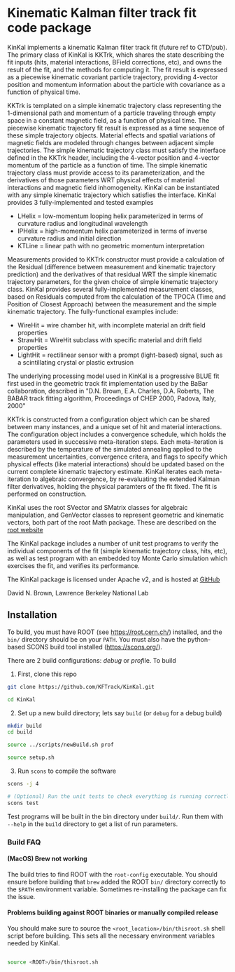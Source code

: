 # Kinematic Kalman filter track fit code package

  KinKal implements a kinematic Kalman filter track fit (future ref to CTD/pub).
  The primary class of KinKal is KKTrk, which shares the state describing
  the fit inputs (hits, material interactions, BField corrections, etc), and owns the result of the fit,
  and the methods for computing it.  The fit result is expressed as a piecewise kinematic covariant
  particle trajectory, providing 4-vector position and  momentum information about the particle with covariance
  as a function of physical time.

  KKTrk is templated on a simple kinematic trajectory class representing the 1-dimensional path and
  momentum of a particle traveling through empty space in a constant magnetic field, as a function of physical time.
  The piecewise kinematic trajectory fit result is expressed as a time sequence of these simple trajectory objects.
  Material effects and spatial variations of magnetic fields are modeled through changes between adjacent simple
  trajectories.  The simple kinematic trajectory class must satisfy the interface defined in the KKTrk header, including
  the 4-vector position and 4-vector momentum of the particle as a function of time.  The simple kinematic trajectory class must
  provide access to its parameterization, and the derivatives of those parameters WRT physical effects of material interactions
  and magnetic field inhomogeneity.  KinKal can be instantiated with any simple kinematic trajectory which satisfies the interface.
  KinKal provides 3 fully-implemented and tested examples
   * LHelix = low-momentum looping helix parameterized in terms of curvature radius and longitudinal wavelength
   * IPHelix = high-momentum helix parameterized in terms of inverse curvature radius and initial direction
   * KTLine = linear path with no geometric momentum interpretation

  Measurements provided to KKTrk constructor must provide a calculation of the Residual (difference between measurement
  and kinematic trajectory prediction) and the derivatives of that residual WRT the simple kinematic trajectory parameters,
  for the given choice of simple kinematic trajectory class.  KinKal provides several fully-implemented measurement classes,
  based on Residuals computed from the calculation of the TPOCA (Time and Position of Closest Approach) between the measurement
  and the simple kinematic trajectory.  The fully-functional examples include:
   * WireHit = wire chamber hit, with incomplete material an drift field properties
   * StrawHit = WireHit subclass with specific material and drift field properties
   * LightHit = rectilinear sensor with a prompt (light-based) signal, such as a scintillating crystal or plastic extrusion

  The underlying processing model used in KinKal is a progressive BLUE fit first used in the geometric track fit implementation used by the BaBar
  collaboration, described in "D.N. Brown, E.A. Charles, D.A. Roberts, The BABAR track fitting algorithm, Proceedings of CHEP 2000, Padova, Italy, 2000"

  KKTrk is constructed from a configuration object which can be shared between many instances, and a unique set of hit and
  material interactions.  The configuration object includes a convergence schedule, which holds the parameters used in successive
  meta-iteration steps.  Each meta-iteration is described by the temperature of the simulated annealing applied to the measurement
  uncertainties, convergence critera, and flags to specify which physical effects (like material interactions) should be updated
  based on the current complete kinematic trajectory estimate.  KinKal iterates each meta-iteration to algebraic convergence,
  by re-evaluating the extended Kalman filter derivatives, holding the physical paramters of the fit fixed.
  The fit is performed on construction.

  KinKal uses the root SVector and SMatrix classes for algebraic manipulation, and GenVector classes to represent geometric and
  kinematic vectors, both part of the root Math package.  These are described on the [root website](https://root.cern.ch/root/html608/namespaceROOT_1_1Math.html)

  The KinKal package includes a number of unit test programs to verify the individual components of the fit (simple kinematic
  trajectory class, hits, etc), as well as test program with an embedded toy Monte Carlo simulation which exercises the fit,
  and verifies its performance.

  The KinKal package is licensed under Apache v2, and is hosted at [GitHub](https://github.com/KFTrack/KinKal.git)

  David N. Brown, Lawrence Berkeley National Lab

## Installation

To build, you must have ROOT (see https://root.cern.ch/) installed, and the `bin/` directory should be on your `PATH`.
You must also have the python-based SCONS build tool installed (https://scons.org/).

There are 2 build configurations: *debug* or *prof*ile.  To build 

1. First, clone this repo

```bash
git clone https://github.com/KFTrack/KinKal.git

cd KinKal
```

2. Set up a new build directory; lets say `build` (or `debug` for a debug build)
```bash
mkdir build 
cd build

source ../scripts/newBuild.sh prof

source setup.sh
```

3. Run `scons` to compile the software

```bash
scons -j 4

# (Optional) Run the unit tests to check everything is running correctly
scons test
```

Test programs will be built in the bin directory under `build/`. Run them with `--help` in the `build` directory to get a list of run parameters.

### Build FAQ
#### (MacOS) Brew not working
The build tries to find ROOT with the `root-config` executable. You should ensure before building that `brew` added the ROOT `bin/` directory correctly to the `$PATH` environment variable. Sometimes re-installing the package can fix the issue.

#### Problems building against ROOT binaries or manually compiled release
You should make sure to source the `<root_location>/bin/thisroot.sh` shell script before building. This sets all the necessary environment variables needed by KinKal.
```bash

source <ROOT>/bin/thisroot.sh

```
